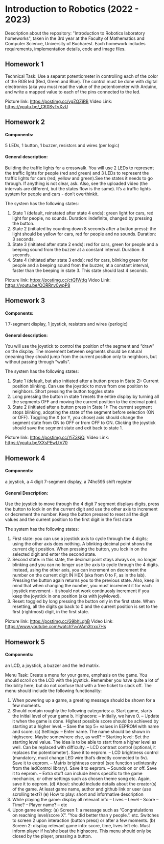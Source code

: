 # Introduction to Robotics (2022 - 2023)

Description about the repository: "Introduction to Robotics laboratory homeworks", taken in the 3rd year at the Faculty of Mathematics and Computer Science, University of Bucharest. Each homework includes requirements, implementation details, code and image files.


## Homework 1

Technical Task: Use a separat potentiometer in controlling each of the
color of the RGB led (Red, Green and Blue). The control must be done
with digital electronics (aka you must read the value of the potentiometer with Arduino, and write a mapped value to each of the pins connected
to the led.

  Picture link: https://postimg.cc/vgZQZjRB
  Video Link: https://youtu.be/_CK0SyTvXvU

## Homework 2
#### Components: 
5 LEDs, 1 button, 1 buzzer, resistors and wires (per logic)
#### General description: 
Building the traffic lights for a crosswalk. You will use 2 LEDs to represent the traffic lights for people (red and green) and 3 LEDs to represent the traffic lights for cars (red, yellow and green).See the states it needs to go through. If anything is not clear, ask. Also, see the uploaded video (the intervals are different, but the states flow is
the same). It’s a traffic lights system for people and cars - don’t overthinkit.

The system has the following states:
1. State 1 (default, reinstated after state 4 ends): green light for cars,
red light for people, no sounds. Duration: indefinite, changed by
pressing the button.
2. State 2 (initiated by counting down 8 seconds after a button press):
the light should be yellow for cars, red for people and no sounds.
Duration: 3 seconds.
3. State 3 (initiated after state 2 ends): red for cars, green for people
and a beeping sound from the buzzer at a constant interval. Duration:
8 seconds.
4. State 4 (initiated after state 3 ends): red for cars, blinking green
for people and a beeping sound from the buzzer, at a constant interval, faster than the beeping in state 3. This state should last 4
seconds.

  Picture link: https://postimg.cc/ctQ1Wtfq
  Video Link: https://youtu.be/QORRnv0wpP8

## Homework 3
#### Components: 
1 7-segment display, 1 joystick, resistors and wires (perlogic)
#### General description: 
You will use the joystick to control the position of
the segment and ”draw” on the display. The movement between segments
should be natural (meaning they should jump from the current position
only to neighbors, but without passing through ”walls”.

The system has the following states:
1. State 1 (default, but also initiated after a button press in State
2): Current position blinking. Can use the joystick to move from
one position to neighbors. Short pressing the button toggles state
2. Long pressing the button in state 1 resets the entire display by
turning all the segments OFF and moving the current position to the
decimal point.
2. State 2 (initiated after a button press in State 1): The current
segment stops blinking, adopting the state of the segment before
selection (ON or OFF). Toggling the X (or Y, you chose) axis should
change the segment state from ON to OFF or from OFF to ON.
Clicking the joystick should save the segment state and exit back to
state 1.

  Picture link: https://postimg.cc/YjZ3kjQj
  Video Link: https://youtu.be/XXsPEwLtV70
  
## Homework 4
#### Components:
a joystick, a 4 digit 7-segment display, a 74hc595 shift register
#### General Description: 
Use the joystick to move through the 4 digit 7
segment displays digits, press the button to lock in on the current digit
and use the other axis to increment or decrement the number. Keep the
button pressed to reset all the digit values and the current position to the
first digit in the first state

The system has the following states:
1. First state: you can use a joystick axis to cycle through the 4 digits;
using the other axis does nothing. A blinking decimal point shows
the current digit position. When pressing the button, you lock in on
the selected digit and enter the second state.
2. Second state: in this state, the decimal point stays always on, no
longer blinking and you can no longer use the axis to cycle through
the 4 digits. Instead, using the other axis, you can increment on
decrement the number on the current digit IN HEX (aka from 0
to F, as in the lab). Pressing the button again returns you to the
previous state. Also, keep in mind that when changing the number,
you must increment it for each joystick movement - it should not
work continuosly increment if you keep the joystick in one position
(aka with joyMoved).
3. Reset: toggled by long pressing the button only in the first state.
When resetting, all the digits go back to 0 and the current position
is set to the first (rightmost) digit, in the first state.

  Picture link: https://postimg.cc/G9bhLqhB
  Video Link: https://www.youtube.com/watch?v=VAm3trxx7Hs
  
## Homework 5
#### Components:
an LCD, a joystick, a buzzer and the led matrix.

Menu Task: Create a menu for your game, emphasis on the game. You
should scroll on the LCD with the joystick. Remember you have quite a
lot of flexibility here, but do not confuse that with a free ticket to slack
off. The menu should include the following functionality:
1. When powering up a game, a greeting message should be shown for
a few moments.
2. Should contain roughly the following categories:
  a. Start game, starts the initial level of your game
  b. Highscore:
    – Initially, we have 0.
    – Update it when the game is done. Highest possible score
    should be achieved by starting at a higher level.
    – Save the top 5+ values in EEPROM with name and score.
  (c) Settings:
    – Enter name. The name should be shown in highscore. Maybe
    somewhere else, as well?
    – Starting level: Set the starting level value. The idea is to
    be able to start from a higher level as well. Can be replaced
    with difficulty.
    – LCD contrast control (optional, it replaces the potentiometer). Save it to eeprom.
    – LCD brightness control (mandatory, must change LED wire
    that’s directly connected to 5v). Save it to eeprom.
    – Matrix brightness control (see function setIntesnity from the
    ledControl library). Save it to eeprom.
    – Sounds on or off. Save it to eeprom.
    – Extra stuff can include items specific to the game mechanics,
    or other settings such as chosen theme song etc. Again, save
    it to eeprom.
  (d) About: should include details about the creator(s) of the game.
    At least game name, author and github link or user (use scrolling
    text?)
  (e) How to play: short and informative description
3. While playing the game: display all relevant info
  – Lives
  – Level
  – Score
  – Time?
  – Player name?
  – etc
4. Upon game ending:
(a) Screen 1: a message such as ”Congratulations on reaching level/score
X”. ”You did better than y people.”. etc. Switches to screen 2
upon interaction (button press) or after a few moments.
(b) Screen 2: display relevant game info: score, time, lives left etc.
Must inform player if he/she beat the highscore. This
menu should only be closed by the player, pressing a button.


